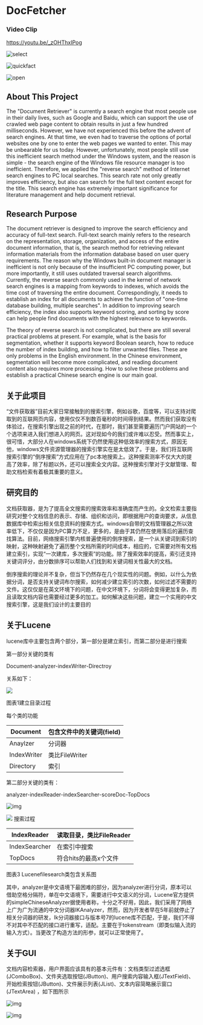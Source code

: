 # DocFetcher

### Video Clip

https://youtu.be/_zOHThxIPog

![select](Docs\Images\select.gif)

![quickfact](Docs/Images/quickfact.gif)

![open](Docs\Images\open.gif)

## About This Project

The "Document Retriever" is currently a search engine that most people use in their daily lives, such as Google and Baidu, which can support the use of crawled web page content to obtain results in just a few hundred milliseconds. However, we have not experienced this before the advent of search engines. At that time, we even had to traverse the options of portal websites one by one to enter the web pages we wanted to enter. This may be unbearable for us today. However, unfortunately, most people still use this inefficient search method under the Windows system, and the reason is simple - the search engine of the Windows file resource manager is too inefficient. Therefore, we applied the "reverse search" method of Internet search engines to PC local searches. This search rate not only greatly improves efficiency, but also can search for the full text content except for the title. This search engine has extremely important significance for literature management and help document retrieval.

## Research Purpose

The document retriever is designed to improve the search efficiency and accuracy of full-text search. Full-text search mainly refers to the research on the representation, storage, organization, and access of the entire document information, that is, the search method for retrieving relevant information materials from the information database based on user query requirements. The reason why the Windows built-in document manager is inefficient is not only because of the insufficient PC computing power, but more importantly, it still uses outdated traversal search algorithms. Currently, the reverse search commonly used in the kernel of network search engines is a mapping from keywords to indexes, which avoids the time cost of traversing the entire document. Correspondingly, it needs to establish an index for all documents to achieve the function of "one-time database building, multiple searches". In addition to improving search efficiency, the index also supports keyword scoring, and sorting by score can help people find documents with the highest relevance to keywords.

The theory of reverse search is not complicated, but there are still several practical problems at present. For example, what is the basis for segmentation, whether it supports keyword Boolean search, how to reduce the number of index building, and how to filter unwanted files. These are only problems in the English environment. In the Chinese environment, segmentation will become more complicated, and reading document content also requires more processing. How to solve these problems and establish a practical Chinese search engine is our main goal.



## 关于此项目

“文件获取器”目前大家日常接触到的搜索引擎，例如谷歌，百度等，可以支持对爬取到的互联网页内容，使用仅仅不到数百毫秒的时间得到结果。然而我们获取没有体验过，在搜索引擎出现之前的时代，在那时，我们甚至需要遍历门户网站的一个个选项来进入我们想进入的网页。这对现如今的我们或许难以忍受。然而事实上，很可惜，大部分人在windows系统下仍然使用这种低效率的搜索方式，原因无他，windows文件资源管理器的搜索引擎实在是太低效了。于是，我们将互联网搜索引擎的“倒序搜索”方式应用在了pc本地搜索上。这种搜索测率不仅大大的提高了效率，除了标题以外，还可以搜索全文内容。这种搜索引擎对于文献管理、帮助文档检索有着极其重要的意义。

## 研究目的

文档获取器，是为了提高全文搜索的搜索效率和准确度而产生的。全文检索主要指研究对整个文档信息的表示、存储、组织和访问，即根据用户的查询要求，从信息数据库中检索出相关信息资料的搜索方式。windows自带的文档管理器之所以效率低下，不仅仅是因为PC算力不足，更多的，是由于其仍然在使用落后的遍历查找算法。目前，网络搜索引擎内核普遍使用的倒序搜索，是一个从关键词到索引的映射，这种映射避免了遍历整个文档所需的时间成本，相应的，它需要对所有文档建立索引，实现“一次建库，多次搜索”的功能。除了搜索效率的提高，索引还支持关键词评分，由分数排序可以帮助人们找到和关键词相关性最大的文档。

倒序搜索的理论并不复杂，但当下仍然存在几个现实性的问题。例如，以什么为依据分词，是否支持关键词布尔搜索，如何减少建立索引的次数，如何过滤不需要的文件。这仅仅是在英文环境下的问题，在中文环境下，分词将会变得更加复杂，而且读取文档内容也需要经过更多的加工。如何解决这些问题，建立一个实用的中文搜索引擎，这是我们设计的主要目的

## 关于Lucene


lucene库中主要包含两个部分，第一部分是建立索引，而第二部分是进行搜索

第一部分关键的类有

Document-analyzer-indexWriter-Directroy

关系如下：

![](image/README/1647534456294.png)

图表1建立目录过程

每个类的功能

| Document    | 包含文件中的关键词(field) |
| ----------- | ------------------------- |
| Anaylzer    | 分词器                    |
| IndexWriter | 类比FileWriter            |
| Directory   | 索引                      |

第二部分关键的类有：

analyzer-indexReader-indexSearcher-scoreDoc-TopDocs

![img](image/README/1647534489013.png)

![](image/README/1647534508999.png)
搜索过程

| IndexReader   | 读取目录，类比FileReader |
| ------------- | ------------------------ |
| IndexSearcher | 在索引中搜索             |
| TopDocs       | 符合hits的最高x个文件    |

图表3
Lucenefilesearch类包含关系图

其中，analyzer是中文语境下最困难的部分，因为analyzer进行分词，原本可以借助空格分隔符，单在中文语境下，需要进行中文语义的分词，Lucene官方提供的simpleChineseAnalyzer据使用者称，十分之不好用，因此，我们采用了网络上广为广为流通的中文分词器IKAnalyzer，然而，因为开发者早在5年前就停止了相关分词器的研发，Ik分词器接口与版本号7的lucene库不匹配，于是，我们不得不对其中不匹配的接口进行重写，适配。主要在于tokenstream（即类似输入流的输入方式）。当更改了构造方法的形参，就可以正常使用了。

## 关于GUI

文档内容检索器，用户界面应该具有的基本元件有：文档类型过滤选框(JComboBox)、文件夹选取按钮(JButton)、用户搜索内容输入框(JTextField)、开始检索按钮(JButton)、文件展示列表(JList)、文本内容简略展示窗口(JTextArea) ，如下图所示

![img](image/README/1647534521483.png)

![img](image/README/1647534542048.png)
